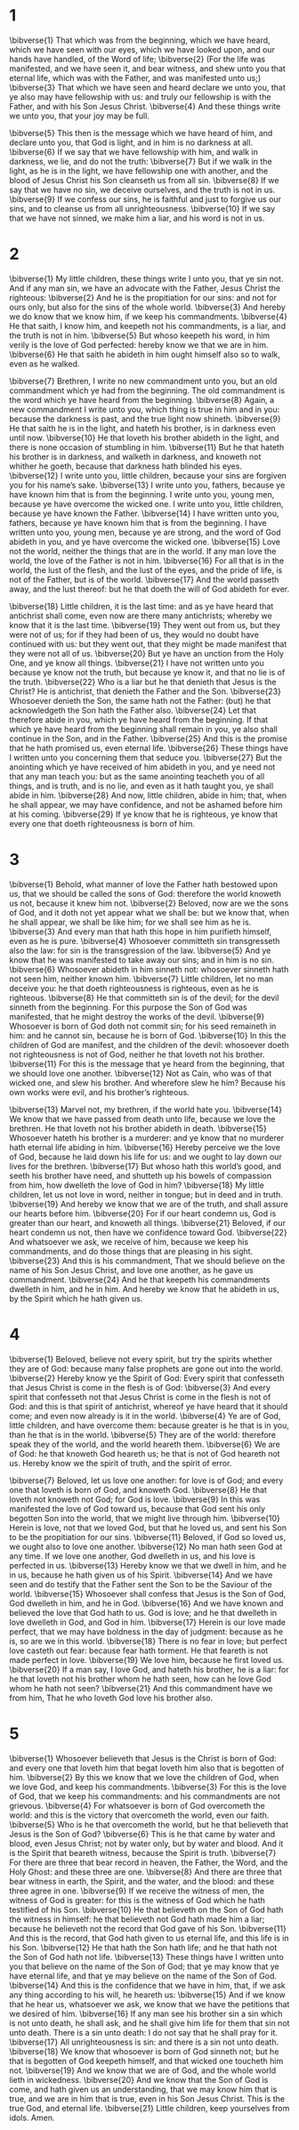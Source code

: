# 1 
\bibverse{1} That which was from the beginning, which we have heard, which we have seen with our eyes, which we have looked upon, and our hands have handled, of the Word of life; \bibverse{2} (For the life was manifested, and we have seen it, and bear witness, and shew unto you that eternal life, which was with the Father, and was manifested unto us;) \bibverse{3} That which we have seen and heard declare we unto you, that ye also may have fellowship with us: and truly our fellowship is with the Father, and with his Son Jesus Christ. \bibverse{4} And these things write we unto you, that your joy may be full. 

\bibverse{5} This then is the message which we have heard of him, and declare unto you, that God is light, and in him is no darkness at all. \bibverse{6} If we say that we have fellowship with him, and walk in darkness, we lie, and do not the truth: \bibverse{7} But if we walk in the light, as he is in the light, we have fellowship one with another, and the blood of Jesus Christ his Son cleanseth us from all sin. \bibverse{8} If we say that we have no sin, we deceive ourselves, and the truth is not in us. \bibverse{9} If we confess our sins, he is faithful and just to forgive us our sins, and to cleanse us from all unrighteousness. \bibverse{10} If we say that we have not sinned, we make him a liar, and his word is not in us. 

# 2 
\bibverse{1} My little children, these things write I unto you, that ye sin not. And if any man sin, we have an advocate with the Father, Jesus Christ the righteous: \bibverse{2} And he is the propitiation for our sins: and not for ours only, but also for the sins of the whole world. \bibverse{3} And hereby we do know that we know him, if we keep his commandments. \bibverse{4} He that saith, I know him, and keepeth not his commandments, is a liar, and the truth is not in him. \bibverse{5} But whoso keepeth his word, in him verily is the love of God perfected: hereby know we that we are in him. \bibverse{6} He that saith he abideth in him ought himself also so to walk, even as he walked. 

\bibverse{7} Brethren, I write no new commandment unto you, but an old commandment which ye had from the beginning. The old commandment is the word which ye have heard from the beginning. \bibverse{8} Again, a new commandment I write unto you, which thing is true in him and in you: because the darkness is past, and the true light now shineth. \bibverse{9} He that saith he is in the light, and hateth his brother, is in darkness even until now. \bibverse{10} He that loveth his brother abideth in the light, and there is none occasion of stumbling in him. \bibverse{11} But he that hateth his brother is in darkness, and walketh in darkness, and knoweth not whither he goeth, because that darkness hath blinded his eyes. \bibverse{12} I write unto you, little children, because your sins are forgiven you for his name’s sake. \bibverse{13} I write unto you, fathers, because ye have known him that is from the beginning. I write unto you, young men, because ye have overcome the wicked one. I write unto you, little children, because ye have known the Father. \bibverse{14} I have written unto you, fathers, because ye have known him that is from the beginning. I have written unto you, young men, because ye are strong, and the word of God abideth in you, and ye have overcome the wicked one. \bibverse{15} Love not the world, neither the things that are in the world. If any man love the world, the love of the Father is not in him. \bibverse{16} For all that is in the world, the lust of the flesh, and the lust of the eyes, and the pride of life, is not of the Father, but is of the world. \bibverse{17} And the world passeth away, and the lust thereof: but he that doeth the will of God abideth for ever. 

\bibverse{18} Little children, it is the last time: and as ye have heard that antichrist shall come, even now are there many antichrists; whereby we know that it is the last time. \bibverse{19} They went out from us, but they were not of us; for if they had been of us, they would no doubt have continued with us: but they went out, that they might be made manifest that they were not all of us. \bibverse{20} But ye have an unction from the Holy One, and ye know all things. \bibverse{21} I have not written unto you because ye know not the truth, but because ye know it, and that no lie is of the truth. \bibverse{22} Who is a liar but he that denieth that Jesus is the Christ? He is antichrist, that denieth the Father and the Son. \bibverse{23} Whosoever denieth the Son, the same hath not the Father: (but) he that acknowledgeth the Son hath the Father also. \bibverse{24} Let that therefore abide in you, which ye have heard from the beginning. If that which ye have heard from the beginning shall remain in you, ye also shall continue in the Son, and in the Father. \bibverse{25} And this is the promise that he hath promised us, even eternal life. \bibverse{26} These things have I written unto you concerning them that seduce you. \bibverse{27} But the anointing which ye have received of him abideth in you, and ye need not that any man teach you: but as the same anointing teacheth you of all things, and is truth, and is no lie, and even as it hath taught you, ye shall abide in him. \bibverse{28} And now, little children, abide in him; that, when he shall appear, we may have confidence, and not be ashamed before him at his coming. \bibverse{29} If ye know that he is righteous, ye know that every one that doeth righteousness is born of him. 

# 3 
\bibverse{1} Behold, what manner of love the Father hath bestowed upon us, that we should be called the sons of God: therefore the world knoweth us not, because it knew him not. \bibverse{2} Beloved, now are we the sons of God, and it doth not yet appear what we shall be: but we know that, when he shall appear, we shall be like him; for we shall see him as he is. \bibverse{3} And every man that hath this hope in him purifieth himself, even as he is pure. \bibverse{4} Whosoever committeth sin transgresseth also the law: for sin is the transgression of the law. \bibverse{5} And ye know that he was manifested to take away our sins; and in him is no sin. \bibverse{6} Whosoever abideth in him sinneth not: whosoever sinneth hath not seen him, neither known him. \bibverse{7} Little children, let no man deceive you: he that doeth righteousness is righteous, even as he is righteous. \bibverse{8} He that committeth sin is of the devil; for the devil sinneth from the beginning. For this purpose the Son of God was manifested, that he might destroy the works of the devil. \bibverse{9} Whosoever is born of God doth not commit sin; for his seed remaineth in him: and he cannot sin, because he is born of God. \bibverse{10} In this the children of God are manifest, and the children of the devil: whosoever doeth not righteousness is not of God, neither he that loveth not his brother. \bibverse{11} For this is the message that ye heard from the beginning, that we should love one another. \bibverse{12} Not as Cain, who was of that wicked one, and slew his brother. And wherefore slew he him? Because his own works were evil, and his brother’s righteous. 

\bibverse{13} Marvel not, my brethren, if the world hate you. \bibverse{14} We know that we have passed from death unto life, because we love the brethren. He that loveth not his brother abideth in death. \bibverse{15} Whosoever hateth his brother is a murderer: and ye know that no murderer hath eternal life abiding in him. \bibverse{16} Hereby perceive we the love of God, because he laid down his life for us: and we ought to lay down our lives for the brethren. \bibverse{17} But whoso hath this world’s good, and seeth his brother have need, and shutteth up his bowels of compassion from him, how dwelleth the love of God in him? \bibverse{18} My little children, let us not love in word, neither in tongue; but in deed and in truth. \bibverse{19} And hereby we know that we are of the truth, and shall assure our hearts before him. \bibverse{20} For if our heart condemn us, God is greater than our heart, and knoweth all things. \bibverse{21} Beloved, if our heart condemn us not, then have we confidence toward God. \bibverse{22} And whatsoever we ask, we receive of him, because we keep his commandments, and do those things that are pleasing in his sight. \bibverse{23} And this is his commandment, That we should believe on the name of his Son Jesus Christ, and love one another, as he gave us commandment. \bibverse{24} And he that keepeth his commandments dwelleth in him, and he in him. And hereby we know that he abideth in us, by the Spirit which he hath given us. 

# 4 
\bibverse{1} Beloved, believe not every spirit, but try the spirits whether they are of God: because many false prophets are gone out into the world. \bibverse{2} Hereby know ye the Spirit of God: Every spirit that confesseth that Jesus Christ is come in the flesh is of God: \bibverse{3} And every spirit that confesseth not that Jesus Christ is come in the flesh is not of God: and this is that spirit of antichrist, whereof ye have heard that it should come; and even now already is it in the world. \bibverse{4} Ye are of God, little children, and have overcome them: because greater is he that is in you, than he that is in the world. \bibverse{5} They are of the world: therefore speak they of the world, and the world heareth them. \bibverse{6} We are of God: he that knoweth God heareth us; he that is not of God heareth not us. Hereby know we the spirit of truth, and the spirit of error. 

\bibverse{7} Beloved, let us love one another: for love is of God; and every one that loveth is born of God, and knoweth God. \bibverse{8} He that loveth not knoweth not God; for God is love. \bibverse{9} In this was manifested the love of God toward us, because that God sent his only begotten Son into the world, that we might live through him. \bibverse{10} Herein is love, not that we loved God, but that he loved us, and sent his Son to be the propitiation for our sins. \bibverse{11} Beloved, if God so loved us, we ought also to love one another. \bibverse{12} No man hath seen God at any time. If we love one another, God dwelleth in us, and his love is perfected in us. \bibverse{13} Hereby know we that we dwell in him, and he in us, because he hath given us of his Spirit. \bibverse{14} And we have seen and do testify that the Father sent the Son to be the Saviour of the world. \bibverse{15} Whosoever shall confess that Jesus is the Son of God, God dwelleth in him, and he in God. \bibverse{16} And we have known and believed the love that God hath to us. God is love; and he that dwelleth in love dwelleth in God, and God in him. \bibverse{17} Herein is our love made perfect, that we may have boldness in the day of judgment: because as he is, so are we in this world. \bibverse{18} There is no fear in love; but perfect love casteth out fear: because fear hath torment. He that feareth is not made perfect in love. \bibverse{19} We love him, because he first loved us. \bibverse{20} If a man say, I love God, and hateth his brother, he is a liar: for he that loveth not his brother whom he hath seen, how can he love God whom he hath not seen? \bibverse{21} And this commandment have we from him, That he who loveth God love his brother also. 

# 5 
\bibverse{1} Whosoever believeth that Jesus is the Christ is born of God: and every one that loveth him that begat loveth him also that is begotten of him. \bibverse{2} By this we know that we love the children of God, when we love God, and keep his commandments. \bibverse{3} For this is the love of God, that we keep his commandments: and his commandments are not grievous. \bibverse{4} For whatsoever is born of God overcometh the world: and this is the victory that overcometh the world, even our faith. \bibverse{5} Who is he that overcometh the world, but he that believeth that Jesus is the Son of God? \bibverse{6} This is he that came by water and blood, even Jesus Christ; not by water only, but by water and blood. And it is the Spirit that beareth witness, because the Spirit is truth. \bibverse{7} For there are three that bear record in heaven, the Father, the Word, and the Holy Ghost: and these three are one. \bibverse{8} And there are three that bear witness in earth, the Spirit, and the water, and the blood: and these three agree in one. \bibverse{9} If we receive the witness of men, the witness of God is greater: for this is the witness of God which he hath testified of his Son. \bibverse{10} He that believeth on the Son of God hath the witness in himself: he that believeth not God hath made him a liar; because he believeth not the record that God gave of his Son. \bibverse{11} And this is the record, that God hath given to us eternal life, and this life is in his Son. \bibverse{12} He that hath the Son hath life; and he that hath not the Son of God hath not life. \bibverse{13} These things have I written unto you that believe on the name of the Son of God; that ye may know that ye have eternal life, and that ye may believe on the name of the Son of God. \bibverse{14} And this is the confidence that we have in him, that, if we ask any thing according to his will, he heareth us: \bibverse{15} And if we know that he hear us, whatsoever we ask, we know that we have the petitions that we desired of him. \bibverse{16} If any man see his brother sin a sin which is not unto death, he shall ask, and he shall give him life for them that sin not unto death. There is a sin unto death: I do not say that he shall pray for it. \bibverse{17} All unrighteousness is sin: and there is a sin not unto death. \bibverse{18} We know that whosoever is born of God sinneth not; but he that is begotten of God keepeth himself, and that wicked one toucheth him not. \bibverse{19} And we know that we are of God, and the whole world lieth in wickedness. \bibverse{20} And we know that the Son of God is come, and hath given us an understanding, that we may know him that is true, and we are in him that is true, even in his Son Jesus Christ. This is the true God, and eternal life. \bibverse{21} Little children, keep yourselves from idols. Amen. 